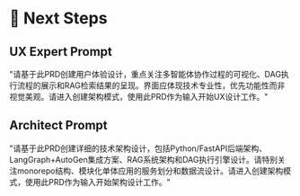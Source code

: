 # 🚀 Next Steps

## UX Expert Prompt

"请基于此PRD创建用户体验设计，重点关注多智能体协作过程的可视化、DAG执行流程的展示和RAG检索结果的呈现。界面应体现技术专业性，优先功能性而非视觉美观。请进入创建架构模式，使用此PRD作为输入开始UX设计工作。"

## Architect Prompt

"请基于此PRD创建详细的技术架构设计，包括Python/FastAPI后端架构、LangGraph+AutoGen集成方案、RAG系统架构和DAG执行引擎设计。请特别关注monorepo结构、模块化单体应用的服务划分和数据流设计。请进入创建架构模式，使用此PRD作为输入开始架构设计工作。"